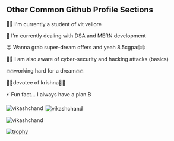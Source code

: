
## Other Common Github Profile Sections
👩‍💻 I'm currently a student of vit vellore 

🧠 I'm currently dealing with DSA and MERN development

😍 Wanna grab super-dream offers and yeah 8.5cgpa🙄🙄

🧑‍💻 I am also aware of cyber-security and hacking attacks (basics)

🔥🔥working hard for a dream🔥🔥

🌈🌈devotee of krishna🌈🌈

⚡️ Fun fact...
     I always have a plan B


<p><img align="left" src="https://github-readme-stats.vercel.app/api/top-langs?username=vikashchand&show_icons=true&locale=en&layout=compact" alt="vikashchand" /></p>

<p>&nbsp;<img align="center" src="https://github-readme-stats.vercel.app/api?username=vikashchand&show_icons=true&locale=en" alt="vikashchand" /></p>

<p><img align="center" src="https://github-readme-streak-stats.herokuapp.com/?user=vikashchand&" alt="vikashchand" /></p>

[![trophy](https://github-profile-trophy.vercel.app/?username=vikashchand&theme=onedark&row=1&column=6)](https://github.com/codescientists/github-profile-trophy) 
